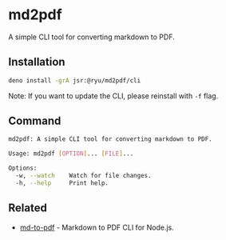 # md2pdf

A simple CLI tool for converting markdown to PDF.

## Installation

```sh
deno install -grA jsr:@ryu/md2pdf/cli
```

Note: If you want to update the CLI, please reinstall with `-f` flag.

## Command

```sh
md2pdf: A simple CLI tool for converting markdown to PDF.

Usage: md2pdf [OPTION]... [FILE]...

Options:
  -w, --watch    Watch for file changes.
  -h, --help     Print help.
```

## Related

- [md-to-pdf](https://github.com/simonhaenisch/md-to-pdf) - Markdown to PDF CLI
  for Node.js.
